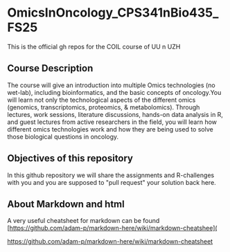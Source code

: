 # OmicsInOncology_CPS341nBio435_FS25
This is the official gh repos for the COIL course of UU n UZH

## Course Description
The course will give an introduction into multiple Omics technologies (no wet-lab), including bioinformatics, and the basic concepts of oncology.You will learn not only the technological aspects of the different omics (genomics, transcriptomics, proteomics, & metabolomics).
Through lectures, work sessions, literature discussions, hands-on data analysis in R, and guest lectures from active researchers in the field, you will learn how different omics technologies work and how they are being used to solve those biological questions in oncology.

## Objectives of this repository
In this github repository we will share the assignments and R-challenges with you and you are supposed to "pull request" your solution back here.



## About Markdown and html
A very useful cheatsheet for markdown can be found [https://github.com/adam-p/markdown-here/wiki/markdown-cheatshee](

https://github.com/adam-p/markdown-here/wiki/markdown-cheatsheet
